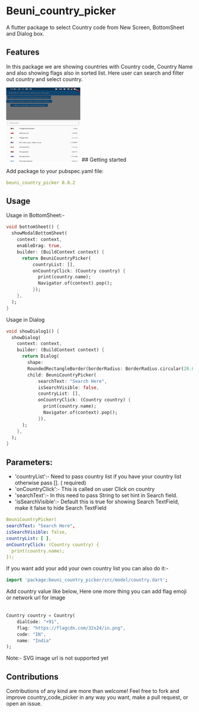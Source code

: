 <!-- 
This README describes the package. If you publish this package to pub.dev,
this README's contents appear on the landing page for your package.

For information about how to write a good package README, see the guide for
[writing package pages](https://dart.dev/guides/libraries/writing-package-pages). 

For general information about developing packages, see the Dart guide for
[creating packages](https://dart.dev/guides/libraries/create-library-packages)
and the Flutter guide for
[developing packages and plugins](https://flutter.dev/developing-packages). 
-->

# Beuni_country_picker

A flutter package to select Country code from New Screen, BottomSheet and Dialog box.

## Features

In this package we are showing countries with Country code, Country Name and also showing flags also
in sorted list. Here user can search and filter out country and select country.

[comment]: <> (![ScreenShot]&#40;assets/a1.jpeg&#41;)

[comment]: <> (![ScreenShot]&#40;assets/a2.jpeg&#41;)

[comment]: <> (![ScreenShot]&#40;assets/a3.jpeg&#41;)

<img src="assets/a1.jpeg" width="200" height="200"/>
## Getting started

Add package to your pubspec.yaml file:

```yaml
beuni_country_picker 0.0.2
```

## Usage

Usage in BottomSheet:-

```dart
void bottomSheet() {
  showModalBottomSheet(
    context: context,
    enableDrag: true,
    builder: (BuildContext context) {
      return BeuniCountryPicker(
          countryList: [],
          onCountryClick: (Country country) {
            print(country.name);
            Navigator.of(context).pop();
          });
    },
  );
}
```

Usage in Dialog

```dart
void showDialog1() {
  showDialog(
    context: context,
    builder: (BuildContext context) {
      return Dialog(
        shape:
        RoundedRectangleBorder(borderRadius: BorderRadius.circular(20.0)),
        child: BeuniCountryPicker(
            searchText: "Search Here",
            isSearchVisible: false,
            countryList: [],
            onCountryClick: (Country country) {
              print(country.name);
              Navigator.of(context).pop();
            }),
      );
    },
  );
}
```

## Parameters:

* 'countryList':- Need to pass country list if you have your country list otherwise pass []. (
  required)
* 'onCountryClick':- This is called on user Click on country
* 'searchText':- In this need to pass String to set hint in Search field.
* 'isSearchVisible':- Default this is true for showing Search TextField, make it false to hide
  Search TextField

```yaml
BeuniCountryPicker(
searchText: "Search Here",
isSearchVisible: false,
countryList: [ ],
onCountryClick: (Country country) {
  print(country.name);
});
```

If you want add your add your own country list you can also do it:-

```dart
import 'package:beuni_country_picker/src/model/country.dart';
```

Add country value like below, Here one more thing you can add flag emoji or network url for image

```dart

Country country = Country(
    dialCode: "+91",
    flag: "https://flagcdn.com/32x24/in.png",
    code: "IN",
    name: "India"
);
```

Note:- SVG image url is not supported yet

## Contributions

Contributions of any kind are more than welcome! Feel free to fork and improve country_code_picker
in any way you want, make a pull request, or open an issue.

